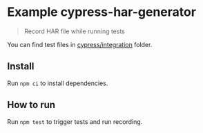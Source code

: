 # Example cypress-har-generator

> Record HAR file while running tests

You can find test files in [cypress/integration](cypress/integration) folder.

## Install

Run `npm ci` to install dependencies.


## How to run

Run `npm test` to trigger tests and run recording.
